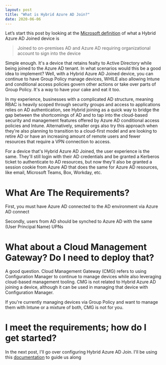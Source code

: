 ```yaml
---
layout: post
title: "What is Hybrid Azure AD Join?"
date: 2020-06-06
---
```


Let’s start this post by looking at the [Microsoft definition](https://docs.microsoft.com/en-us/azure/active-directory/devices/concept-azure-ad-join-hybrid)
of what a Hybrid Azure AD Joined device is
> Joined to on-premises AD and Azure AD requiring organizational account to sign into the device

Simple enough. It's a device that retains fealty to Active Directory while being joined to the Azure AD tenant. In what scenarios would this be a good idea to implement? Well, with a Hybrid Azure AD Joined device, you can continue to have Group Policy manage devices, WHILE also allowing Intune and conditional access policies govern other actions or take over parts of Group Policy. It's a way to have your cake and eat it too.

In my experience, businesses with a complicated AD structure, meaning RBAC is heavily scoped through security groups and access to applications relies on AD authentication, see Hybrid joining as a quick way to bridge the gap between the shortcomings of AD and to tap into the cloud-based security and management features offered by Azure AD conditional access policies and Intune. Alternatively, smaller orgs also try this approach when they're also planning to transition to a cloud-first model and are looking to retire AD or have an increasing amount of remote users and fewer resources that require a VPN connection to access.

For a device that's Hybrid Azure AD Joined, the user experience is the same. They'll still login with their AD credentials and be granted a Kerberos ticket to authenticate to AD resources, but now they'll also be granted a session cookie from  Azure AD that does the same for Azure AD resources, like email, Microsoft Teams, Box, Workday, etc.

# What Are The Requirements?
First, you must have Azure AD connected to the AD environment via Azure AD connect

Secondly, users from AD should be synched to Azure AD with the same (User Principal Name) UPNs

# What about a Cloud Management Gateway? Do I need to deploy that?
A good question. Cloud Management Gateway (CMG) refers to using Configuration Manager to continue to manage devices while also leveraging cloud-based management tooling. CMG is not related to Hybrid Azure AD joining a device, although it can be used in managing that device with Configuration Manager.

If you're currently managing devices via Group Policy and want to manage them with Intune or a mixture of both, CMG is not for you.

# I meet the requirements; how do I get started?

In the next post, I'll go over configuring Hybrid Azure AD Join. I'll be using this [documentation](https://docs.microsoft.com/en-us/azure/active-directory/devices/hybrid-azuread-join-managed-domains) to guide us along
